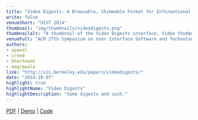 ```yaml
---
title: "Video Digests: A Browsable, Skimmable Format for Informational Lecture Videos"
write: false
venueShort: "UIST 2014"
thumbnail: "img/thumbnails/videodigests.png"
thumbnailalt: "A thumbnail of the Video Digests interface. Video thumbnails displayed alongside short summaries of the video content."
venueFull: "ACM 27th Symposium on User Interface Software and Technology"
authors:
- apavel
- creed
- bhartmann
- magrawala
link: "http://vis.berkeley.edu/papers/videodigests/"
date: "2014-10-07"
highlight: true
highlightName: "Video Digests"
highlightDescription: "Some digests and such."
---
```


[PDF][1] | [Demo][2] | [Code][3]

[1]: http://vis.berkeley.edu/papers/videodigests/videodigests_small.pdf
[2]: https://videodigests.com
[3]: https://github.com/ucbvislab/vdigests
